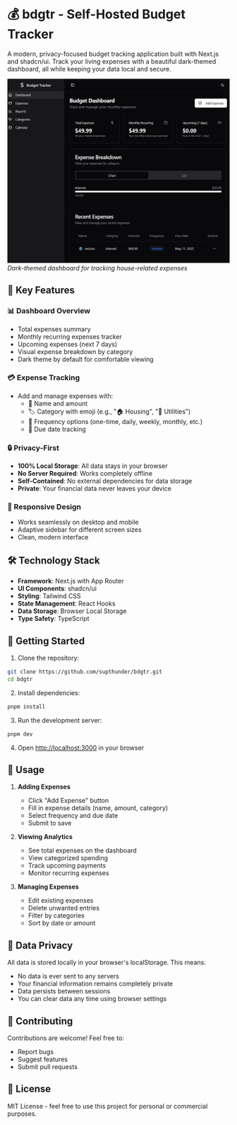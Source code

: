 # 💰 bdgtr - Self-Hosted Budget Tracker

A modern, privacy-focused budget tracking application built with Next.js and shadcn/ui. Track your living expenses with a beautiful dark-themed dashboard, all while keeping your data local and secure.

![bdgtr Preview](./public/preview.png)
*Dark-themed dashboard for tracking house-related expenses*

## 🌟 Key Features

### 📊 Dashboard Overview
- Total expenses summary
- Monthly recurring expenses tracker
- Upcoming expenses (next 7 days)
- Visual expense breakdown by category
- Dark theme by default for comfortable viewing

### 💳 Expense Tracking
- Add and manage expenses with:
  - 📝 Name and amount
  - 🏷️ Category with emoji (e.g., "🏠 Housing", "🔌 Utilities")
  - 🔄 Frequency options (one-time, daily, weekly, monthly, etc.)
  - 📅 Due date tracking

### 🔒 Privacy-First
- **100% Local Storage**: All data stays in your browser
- **No Server Required**: Works completely offline
- **Self-Contained**: No external dependencies for data storage
- **Private**: Your financial data never leaves your device

### 📱 Responsive Design
- Works seamlessly on desktop and mobile
- Adaptive sidebar for different screen sizes
- Clean, modern interface

## 🛠️ Technology Stack

- **Framework**: Next.js with App Router
- **UI Components**: shadcn/ui
- **Styling**: Tailwind CSS
- **State Management**: React Hooks
- **Data Storage**: Browser Local Storage
- **Type Safety**: TypeScript

## 🚀 Getting Started

1. Clone the repository:
```bash
git clone https://github.com/supthunder/bdgtr.git
cd bdgtr
```

2. Install dependencies:
```bash
pnpm install
```

3. Run the development server:
```bash
pnpm dev
```

4. Open [http://localhost:3000](http://localhost:3000) in your browser

## 📱 Usage

1. **Adding Expenses**
   - Click "Add Expense" button
   - Fill in expense details (name, amount, category)
   - Select frequency and due date
   - Submit to save

2. **Viewing Analytics**
   - See total expenses on the dashboard
   - View categorized spending
   - Track upcoming payments
   - Monitor recurring expenses

3. **Managing Expenses**
   - Edit existing expenses
   - Delete unwanted entries
   - Filter by categories
   - Sort by date or amount

## 🔐 Data Privacy

All data is stored locally in your browser's localStorage. This means:
- No data is ever sent to any servers
- Your financial information remains completely private
- Data persists between sessions
- You can clear data any time using browser settings

## 🤝 Contributing

Contributions are welcome! Feel free to:
- Report bugs
- Suggest features
- Submit pull requests

## 📄 License

MIT License - feel free to use this project for personal or commercial purposes. 